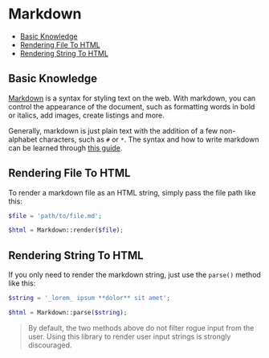# Markdown

<!-- MarkdownTOC autolink="true" autoanchor="true" levels="2,3" bracket="round" lowercase="only_ascii" -->

- [Basic Knowledge](#pengetahuan-dasar)
- [Rendering File To HTML](#render-file-markdown-ke-html)
- [Rendering String To HTML](#parse-string-markdown-ke-html)

<!-- /MarkdownTOC -->


<a id="pengetahuan-dasar"></a>
## Basic Knowledge

[Markdown](http://daringfireball.net/projects/markdown/) is a syntax for styling text on the web.
With markdown, you can control the appearance of the document, such as formatting words in bold
or italics, add images, create listings and more.


Generally, markdown is just plain text with the addition of a few non-alphabet characters,
such as `#` or `*`. The syntax and how to write markdown can be learned through
[this guide](onlinefireball.net/projects/markdown/syntax).



<a id="render-file-markdown-ke-html"></a>
## Rendering File To HTML

To render a markdown file as an HTML string, simply pass the file path like this:


```php
$file = 'path/to/file.md';

$html = Markdown::render($file);
```


<a id="parse-string-markdown-ke-html"></a>
## Rendering String To HTML

If you only need to render the markdown string, just use the `parse()` method like this:


```php
$string = '_lorem_ ipsum **dolor** sit amet';

$html = Markdown::parse($string);
```

> By default, the two methods above do not filter rogue input from the user.
  Using this library to render user input strings is strongly discouraged.


